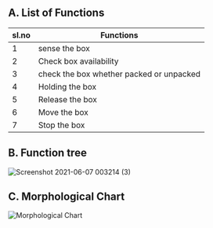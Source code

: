 ## A. List of Functions

|sl.no| Functions|
|-----|----------|
|1|sense the box|
|2|Check box availability|
|3|check the box whether packed or unpacked|
|4|Holding the box|
|5|Release the box|
|6|Move the box|
|7|Stop the box|

## B. Function tree
![Screenshot 2021-06-07 003214 (3)](https://user-images.githubusercontent.com/83766342/120937248-251acf80-c72a-11eb-8cf6-5717cadbabd7.png)



## C. Morphological Chart
![Morphological Chart](https://user-images.githubusercontent.com/83766342/120937198-ce14fa80-c729-11eb-9757-a9cfeed03dfe.png)



